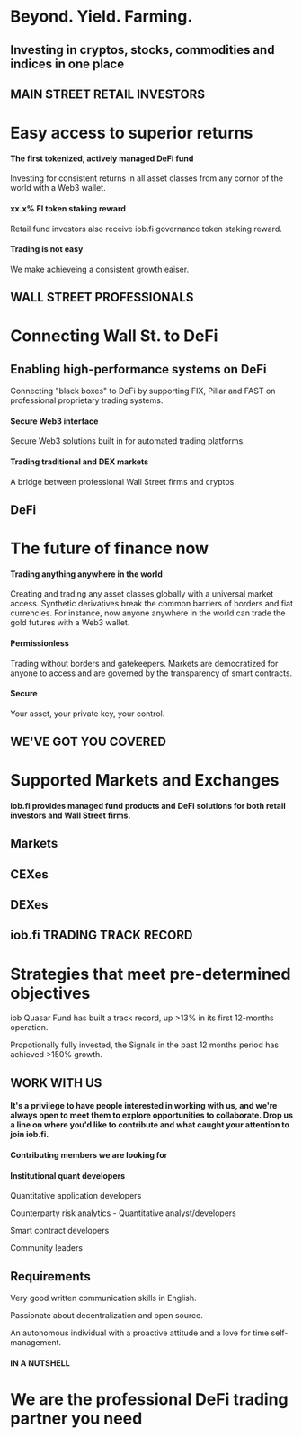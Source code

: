 # Beyond. Yield. Farming.

## Investing in cryptos, stocks, commodities and indices in one place

## MAIN STREET RETAIL INVESTORS

# Easy access to superior returns

#### The first tokenized, actively managed DeFi fund

Investing for consistent returns in all asset classes from any cornor of the world with a Web3 wallet.

#### xx.x% FI token staking reward

Retail fund investors also receive iob.fi governance token staking reward.

#### Trading is not easy

We make achieveing a consistent growth eaiser.

## WALL STREET PROFESSIONALS

# Connecting Wall St. to DeFi

## Enabling high-performance systems on DeFi

Connecting "black boxes" to DeFi by supporting FIX, Pillar and FAST on professional proprietary trading systems.

#### Secure Web3 interface

Secure Web3 solutions built in for automated trading platforms.

#### Trading traditional and DEX markets

A bridge between professional Wall Street firms and cryptos.

## DeFi

# The future of finance now

#### Trading anything anywhere in the world

Creating and trading any asset classes globally with a universal market access. Synthetic derivatives break the common barriers of borders and fiat currencies. For instance, now anyone anywhere in the world can trade the gold futures with a Web3 wallet.

#### Permissionless

Trading without borders and gatekeepers. Markets are democratized for anyone to access and are governed by the transparency of smart contracts.

#### Secure

Your asset, your private key, your control.

## WE'VE GOT YOU COVERED

# Supported Markets and Exchanges

#### iob.fi provides managed fund products and DeFi solutions for both retail investors and Wall Street firms.

## Markets

## CEXes

## DEXes

## iob.fi TRADING TRACK RECORD

# Strategies that meet pre-determined objectives

iob Quasar Fund has built a track record, up >13% in its first 12-months operation.

Propotionally fully invested, the Signals in the past 12 months period has achieved >150% growth.

## WORK WITH US

#### It's a privilege to have people interested in working with us, and we're always open to meet them to explore opportunities to collaborate. Drop us a line on where you'd like to contribute and what caught your attention to join iob.fi.

#### Contributing members we are looking for

#### Institutional quant developers

Quantitative application developers

Counterparty risk analytics - Quantitative analyst/developers

Smart contract developers

Community leaders

## Requirements

Very good written communication skills in English.

Passionate about decentralization and open source.

An autonomous individual with a proactive attitude and a love for time self-management.

#### IN A NUTSHELL

# We are the professional DeFi trading partner you need
